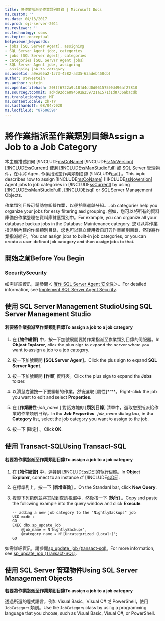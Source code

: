 ```yaml
---
title: 將作業指派至作業類別目錄 | Microsoft Docs
ms.custom: ''
ms.date: 06/13/2017
ms.prod: sql-server-2014
ms.reviewer: ''
ms.technology: ssms
ms.topic: conceptual
helpviewer_keywords:
- jobs [SQL Server Agent], assigning
- SQL Server Agent jobs, categories
- jobs [SQL Server Agent], categories
- categories [SQL Server Agent jobs]
- SQL Server Agent jobs, assigning
- assigning job to category
ms.assetid: a9ea65a2-1d73-4582-a335-63adeb450cb6
author: stevestein
ms.author: sstein
ms.openlocfilehash: 208ff6722a9c18fd4dd0d061575f0d496af27810
ms.sourcegitcommit: ad4d92dce894592a259721a1571b1d8736abacdb
ms.translationtype: MT
ms.contentlocale: zh-TW
ms.lasthandoff: 08/04/2020
ms.locfileid: "87606590"
---
```

# <a name="assign-a-job-to-a-job-category"></a><span data-ttu-id="82a83-102">將作業指派至作業類別目錄</span><span class="sxs-lookup"><span data-stu-id="82a83-102">Assign a Job to a Job Category</span></span>
  <span data-ttu-id="82a83-103">本主題描述如何 [!INCLUDE[msCoName](../../includes/msconame-md.md)] [!INCLUDE[ssNoVersion](../../includes/ssnoversion-md.md)] [!INCLUDE[ssCurrent](../../includes/sscurrent-md.md)] 使用 [!INCLUDE[ssManStudioFull](../../includes/ssmanstudiofull-md.md)] 或 SQL Server 管理物件，在中將 Agent 作業指派至作業類別目錄 [!INCLUDE[tsql](../../includes/tsql-md.md)] 。</span><span class="sxs-lookup"><span data-stu-id="82a83-103">This topic describes how to assign [!INCLUDE[msCoName](../../includes/msconame-md.md)] [!INCLUDE[ssNoVersion](../../includes/ssnoversion-md.md)] Agent jobs to job categories in [!INCLUDE[ssCurrent](../../includes/sscurrent-md.md)] by using [!INCLUDE[ssManStudioFull](../../includes/ssmanstudiofull-md.md)], [!INCLUDE[tsql](../../includes/tsql-md.md)] or SQL Server Management Objects.</span></span>  
  
 <span data-ttu-id="82a83-104">作業類別目錄可幫助您組織作業，以便於篩選與分組。</span><span class="sxs-lookup"><span data-stu-id="82a83-104">Job categories help you organize your jobs for easy filtering and grouping.</span></span> <span data-ttu-id="82a83-105">例如，您可以將所有的資料庫備份作業整理在資料庫維護類別中。</span><span class="sxs-lookup"><span data-stu-id="82a83-105">For example, you can organize all your database backup jobs in the Database Maintenance category.</span></span> <span data-ttu-id="82a83-106">您可以將作業指派到內建的作業類別目錄，您也可以建立使用者自訂的作業類別目錄，然後將作業指派給它。</span><span class="sxs-lookup"><span data-stu-id="82a83-106">You can assign jobs to built-in job categories, or you can create a user-defined job category and then assign jobs to that.</span></span>  
  
  
##  <a name="before-you-begin"></a><a name="BeforeYouBegin"></a> <span data-ttu-id="82a83-107">開始之前</span><span class="sxs-lookup"><span data-stu-id="82a83-107">Before You Begin</span></span>  
  
###  <a name="security"></a><a name="Security"></a> <span data-ttu-id="82a83-108">Security</span><span class="sxs-lookup"><span data-stu-id="82a83-108">Security</span></span>  
 <span data-ttu-id="82a83-109">如需詳細資訊，請參閱＜ [實作 SQL Server Agent 安全性](implement-sql-server-agent-security.md)＞。</span><span class="sxs-lookup"><span data-stu-id="82a83-109">For detailed information, see [Implement SQL Server Agent Security](implement-sql-server-agent-security.md).</span></span>  
  
  
  
##  <a name="using-sql-server-management-studio"></a><a name="SSMS"></a> <span data-ttu-id="82a83-110">使用 SQL Server Management Studio</span><span class="sxs-lookup"><span data-stu-id="82a83-110">Using SQL Server Management Studio</span></span>  
  
#### <a name="to-assign-a-job-to-a-job-category"></a><span data-ttu-id="82a83-111">若要將作業指派至作業類別目錄</span><span class="sxs-lookup"><span data-stu-id="82a83-111">To assign a job to a job category</span></span>  
  
1.  <span data-ttu-id="82a83-112">在 **[物件總管]** 中，按一下加號展開要將作業指派至作業類別目錄的伺服器。</span><span class="sxs-lookup"><span data-stu-id="82a83-112">In **Object Explorer**, click the plus sign to expand the server where you want to assign a job to a job category.</span></span>  
  
2.  <span data-ttu-id="82a83-113">按一下加號展開 **[SQL Server Agent]**。</span><span class="sxs-lookup"><span data-stu-id="82a83-113">Click the plus sign to expand **SQL Server Agent**.</span></span>  
  
3.  <span data-ttu-id="82a83-114">按一下加號展開 **[作業]** 資料夾。</span><span class="sxs-lookup"><span data-stu-id="82a83-114">Click the plus sign to expand the **Jobs** folder.</span></span>  
  
4.  <span data-ttu-id="82a83-115">以滑鼠右鍵按一下要編輯的作業，然後選取 [屬性]\*\*\*\*。</span><span class="sxs-lookup"><span data-stu-id="82a83-115">Right-click the job you want to edit and select **Properties**.</span></span>  
  
5.  <span data-ttu-id="82a83-116">在 [**作業屬性-**_job_name_ ] 對話方塊的 [**類別目錄**] 清單中，選取您要指派給作業的作業類別目錄。</span><span class="sxs-lookup"><span data-stu-id="82a83-116">In the **Job Properties -**_job_name_ dialog box, in the **Category** list, select the job category you want to assign to the job.</span></span>  
  
6.  <span data-ttu-id="82a83-117">按一下 [確定]  。</span><span class="sxs-lookup"><span data-stu-id="82a83-117">Click **OK**.</span></span>  
  
  
##  <a name="using-transact-sql"></a><a name="TSQL"></a> <span data-ttu-id="82a83-118">使用 Transact-SQL</span><span class="sxs-lookup"><span data-stu-id="82a83-118">Using Transact-SQL</span></span>  
  
#### <a name="to-assign-a-job-to-a-job-category"></a><span data-ttu-id="82a83-119">若要將作業指派至作業類別目錄</span><span class="sxs-lookup"><span data-stu-id="82a83-119">To assign a job to a job category</span></span>  
  
1.  <span data-ttu-id="82a83-120">在 **[物件總管]** 中，連接到 [!INCLUDE[ssDE](../../includes/ssde-md.md)]的執行個體。</span><span class="sxs-lookup"><span data-stu-id="82a83-120">In **Object Explorer**, connect to an instance of [!INCLUDE[ssDE](../../includes/ssde-md.md)].</span></span>  
  
2.  <span data-ttu-id="82a83-121">在標準列上，按一下 **[新增查詢]** 。</span><span class="sxs-lookup"><span data-stu-id="82a83-121">On the Standard bar, click **New Query**.</span></span>  
  
3.  <span data-ttu-id="82a83-122">複製下列範例並將其貼到查詢視窗中，然後按一下 **[執行]** 。</span><span class="sxs-lookup"><span data-stu-id="82a83-122">Copy and paste the following example into the query window and click **Execute**.</span></span>  
  
    ```  
    -- adding a new job category to the "NightlyBackups" job  
    USE msdb ;  
    GO  
    EXEC dbo.sp_update_job  
        @job_name = N'NightlyBackups',  
        @category_name = N'[Uncategorized (Local)]';  
    GO  
    ```  
  
 <span data-ttu-id="82a83-123">如需詳細資訊，請參閱[sp_update_job &#40;transact-sql&#41;](/sql/relational-databases/system-stored-procedures/sp-update-job-transact-sql)。</span><span class="sxs-lookup"><span data-stu-id="82a83-123">For more information, see [sp_update_job &#40;Transact-SQL&#41;](/sql/relational-databases/system-stored-procedures/sp-update-job-transact-sql).</span></span>  
  
  
  
##  <a name="using-sql-server-management-objects"></a><a name="SMO"></a><span data-ttu-id="82a83-124">使用 SQL Server 管理物件</span><span class="sxs-lookup"><span data-stu-id="82a83-124">Using SQL Server Management Objects</span></span>  
 <span data-ttu-id="82a83-125">**若要將作業指派至作業類別目錄**</span><span class="sxs-lookup"><span data-stu-id="82a83-125">**To assign a job to a job category**</span></span>  
  
 <span data-ttu-id="82a83-126">透過所選的程式語言，例如 Visual Basic、Visual C# 或 PowerShell，使用 `JobCategory` 類別。</span><span class="sxs-lookup"><span data-stu-id="82a83-126">Use the `JobCategory` class by using a programming language that you choose, such as Visual Basic, Visual C#, or PowerShell.</span></span>  
  
  
  
  
